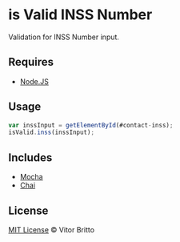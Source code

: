 # is Valid INSS Number

Validation for INSS Number input.


## Requires

- [Node.JS](http://nodejs.org/)


## Usage

```javascript
var inssInput = getElementById(#contact-inss);
isValid.inss(inssInput);
```


## Includes

- [Mocha](http://visionmedia.github.io/mocha/)
- [Chai](http://chaijs.com/)


## License

[MIT License](http://vitorbritto.mit-license.org/) © Vitor Britto
